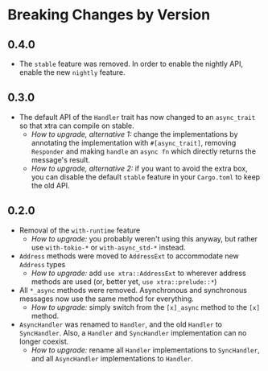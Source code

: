 # Breaking Changes by Version

## 0.4.0

- The `stable` feature was removed. In order to enable the nightly API, enable the new `nightly` feature.

## 0.3.0

- The default API of the `Handler` trait has now changed to an `async_trait` so that xtra can compile on stable.
    - *How to upgrade, alternative 1:* change the implementations by annotating the implementation with `#[async_trait]`,
      removing `Responder` and making `handle` an `async fn` which directly returns the message's result.
    - *How to upgrade, alternative 2:* if you want to avoid the extra box, you can disable the default `stable` feature
      in your `Cargo.toml` to keep the old API.

## 0.2.0

- Removal of the `with-runtime` feature
    - *How to upgrade:* you probably weren't using this anyway, but rather use `with-tokio-*` or `with-async_std-*`
    instead.
- `Address` methods were moved to `AddressExt` to accommodate new `Address` types
    - *How to upgrade:* add `use xtra::AddressExt` to wherever address methods are used (or, better yet, 
    `use xtra::prelude::*`)
- All `*_async` methods were removed. Asynchronous and synchronous messages now use the same method for everything.
    - *How to upgrade:* simply switch from the `[x]_async` method to the `[x]` method.
- `AsyncHandler` was renamed to `Handler`, and the old `Handler` to `SyncHandler`. Also, a `Handler` and `SyncHandler` implementation can no longer coexist.
    - *How to upgrade:* rename all `Handler` implementations to `SyncHandler`, and all `AsyncHandler` implementations to `Handler`.
